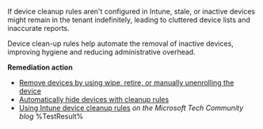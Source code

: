 If device cleanup rules aren't configured in Intune, stale, or inactive devices might remain in the tenant indefinitely, leading to cluttered device lists and inaccurate reports.

Device clean-up rules help automate the removal of inactive devices, improving hygiene and reducing administrative overhead.

**Remediation action**

- [Remove devices by using wipe, retire, or manually unenrolling the device](https://learn.microsoft.com/intune/intune-service/remote-actions/devices-wipe?wt.mc_id=zerotrustrecommendations_automation_content_cnl_csasci)
- [Automatically hide devices with cleanup rules](https://learn.microsoft.com/intune/intune-service/remote-actions/devices-wipe?wt.mc_id=zerotrustrecommendations_automation_content_cnl_csasci#automatically-hide-devices-with-cleanup-rules)
- [Using Intune device cleanup rules](https://techcommunity.microsoft.com/blog/devicemanagementmicrosoft/using-intune-device-cleanup-rules-updated-version/3760854) *on the Microsoft Tech Community blog*<!--- Results --->
%TestResult%

